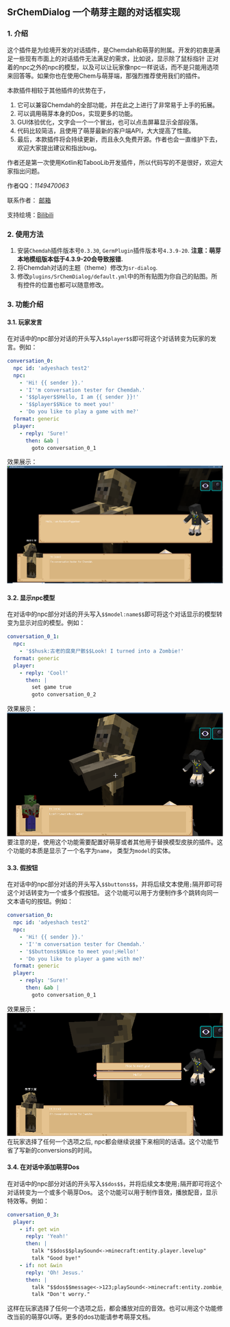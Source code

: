 ## SrChemDialog 一个萌芽主题的对话框实现

### 1. 介绍
这个插件是为绘境开发的对话插件，是Chemdah和萌芽的附属。开发的初衷是满足一些现有市面上的对话插件无法满足的需求，比如说，显示除了鼠标指针
正对着的npc之外的npc的模型，以及可以让玩家像npc一样说话，而不是只能用选项来回答等。如果你也在使用Chem与萌芽端，那强烈推荐使用我们的插件。

本款插件相较于其他插件的优势在于，
1. 它可以兼容Chemdah的全部功能，并在此之上进行了非常易于上手的拓展。
2. 可以调用萌芽本身的Dos，实现更多的功能。
3. GUI体验优化，文字会一个一个冒出，也可以点击屏幕显示全部段落。
4. 代码比较简洁，且使用了萌芽最新的客户端API，大大提高了性能。
5. 最后，本款插件将会持续更新，而且永久免费开源。作者也会一直维护下去，欢迎大家提出建议和指出bug。

作者还是第一次使用Kotlin和TabooLib开发插件，所以代码写的不是很好，欢迎大家指出问题。

作者QQ：_1149470063_

联系作者： [邮箱](mailto:c233zhao@uwaterloo.ca)

支持绘境：[Bilibili](https://space.bilibili.com/4194287?spm_id_from=333.1007.0.0)

### 2. 使用方法
1. 安装`Chemdah`插件版本号`0.3.30`, `GermPlugin`插件版本号`4.3.9-20`. **注意：萌芽本地模组版本低于4.3.9-20会导致报错.**
2. 将Chemdah对话的主题（theme）修改为`sr-dialog`.
3. 修改`plugins/SrChemDialog/default.yml`中的所有贴图为你自己的贴图。所有控件的位置也都可以随意修改。

### 3. 功能介绍
#### 3.1. 玩家发言
在对话中的npc部分对话的开头写入`$$player$$`即可将这个对话转变为玩家的发言。例如：
```yaml
conversation_0:
  npc id: 'adyeshach test2'
  npc:
    - 'Hi! {{ sender }}.'
    - 'I''m conversation tester for Chemdah.'
    - '$$player$$Hello, I am {{ sender }}!'
    - '$$player$$Nice to meet you!'
    - 'Do you like to play a game with me?'
  format: generic
  player:
    - reply: 'Sure!'
      then: &ab |
        goto conversation_0_1
```
效果展示：
![img.png](pictures/img_3_1.png)

#### 3.2. 显示npc模型
在对话中的npc部分对话的开头写入`$$model:name$$`即可将这个对话显示的模型转变为显示对应的模型。例如：
```yaml
conversation_0_1:
  npc:
    - '$$husk:古老的腐臭尸骸$$Look! I turned into a Zombie!'
  format: generic
  player:
    - reply: 'Cool!'
      then: |
        set game true
        goto conversation_0_2
```
效果展示：
![img.png](pictures/img_3_2.png)
要注意的是，使用这个功能需要配置好萌芽或者其他用于替换模型皮肤的插件。这个功能的本质是显示了一个名字为`name`，
类型为`model`的实体。

#### 3.3. 假按钮
在对话中的npc部分对话的开头写入`$$buttons$$`，并将后续文本使用`;`隔开即可将这个对话转变为一个或多个假按钮。
这个功能可以用于方便制作多个跳转向同一文本语句的按钮。例如：
```yaml
conversation_0:
  npc id: 'adyeshach test2'
  npc:
    - 'Hi! {{ sender }}.'
    - 'I''m conversation tester for Chemdah.'
    - '$$buttons$$Nice to meet you!;Hello!'
    - 'Do you like to player a game with me?'
  format: generic
  player:
    - reply: 'Sure!'
      then: &ab |
        goto conversation_0_1
```
效果展示：
![img.png](pictures/img_3_3.png)
在玩家选择了任何一个选项之后, npc都会继续说接下来相同的话语。这个功能节省了写新的conversions的时间。

#### 3.4. 在对话中添加萌芽Dos
在对话中的npc部分对话的开头写入`$$dos$$`，并将后续文本使用`;`隔开即可将这个对话转变为一个或多个萌芽Dos。
这个功能可以用于制作音效，播放配音，显示特效等。例如：
```yaml
conversation_0_3:
  player:
    - if: get win
      reply: 'Yeah!'
      then: |
        talk "$$dos$$playSound<->minecraft:entity.player.levelup"
        talk "Good bye!"
    - if: not &win
      reply: 'Oh! Jesus.'
      then: |
        talk "$$dos$$message<->123;playSound<->minecraft:entity.zombie_pig.angry"
        talk "Don't worry."
```
这样在玩家选择了任何一个选项之后，都会播放对应的音效。也可以用这个功能修改当前的萌芽GUI等。更多的dos功能请参考萌芽文档。